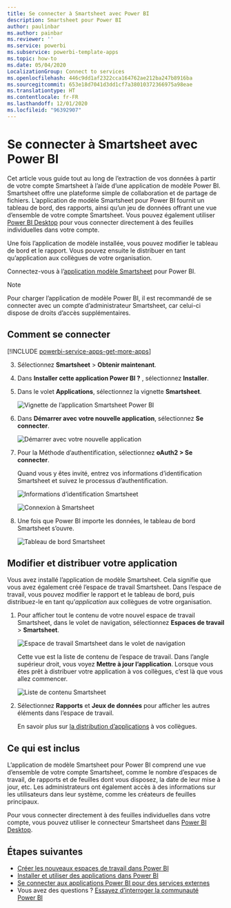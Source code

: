 ```yaml
---
title: Se connecter à Smartsheet avec Power BI
description: Smartsheet pour Power BI
author: paulinbar
ms.author: painbar
ms.reviewer: ''
ms.service: powerbi
ms.subservice: powerbi-template-apps
ms.topic: how-to
ms.date: 05/04/2020
LocalizationGroup: Connect to services
ms.openlocfilehash: 446c9dd1af2322cca164762ae212ba247b8916ba
ms.sourcegitcommit: 653e18d7041d3dd1cf7a38010372366975a98eae
ms.translationtype: HT
ms.contentlocale: fr-FR
ms.lasthandoff: 12/01/2020
ms.locfileid: "96392907"
---
```

# <a name="connect-to-smartsheet-with-power-bi"></a>Se connecter à Smartsheet avec Power BI
Cet article vous guide tout au long de l’extraction de vos données à partir de votre compte Smartsheet à l’aide d’une application de modèle Power BI. Smartsheet offre une plateforme simple de collaboration et de partage de fichiers. L’application de modèle Smartsheet pour Power BI fournit un tableau de bord, des rapports, ainsi qu’un jeu de données offrant une vue d’ensemble de votre compte Smartsheet. Vous pouvez également utiliser [Power BI Desktop](desktop-connect-to-data.md) pour vous connecter directement à des feuilles individuelles dans votre compte. 

Une fois l’application de modèle installée, vous pouvez modifier le tableau de bord et le rapport. Vous pouvez ensuite le distribuer en tant qu’application aux collègues de votre organisation.

Connectez-vous à l’[application modèle Smartsheet](https://app.powerbi.com/groups/me/getapps/services/pbi-contentpacks.pbiapps-smartsheet) pour Power BI.

>[!NOTE]
>Pour charger l’application de modèle Power BI, il est recommandé de se connecter avec un compte d’administrateur Smartsheet, car celui-ci dispose de droits d’accès supplémentaires.

## <a name="how-to-connect"></a>Comment se connecter

[!INCLUDE [powerbi-service-apps-get-more-apps](../includes/powerbi-service-apps-get-more-apps.md)]

3. Sélectionnez **Smartsheet**  \> **Obtenir maintenant**.
4. Dans **Installer cette application Power BI ?** , sélectionnez **Installer**.
4. Dans le volet **Applications**, sélectionnez la vignette **Smartsheet**.

    ![Vignette de l’application Smartsheet Power BI](media/service-connect-to-smartsheet/power-bi-smartsheet-tile.png)

6. Dans **Démarrer avec votre nouvelle application**, sélectionnez **Se connecter**.

    ![Démarrer avec votre nouvelle application](media/service-connect-to-zendesk/power-bi-new-app-connect-get-started.png)

4. Pour la Méthode d’authentification, sélectionnez **oAuth2 \> Se connecter**.
   
   Quand vous y êtes invité, entrez vos informations d’identification Smartsheet et suivez le processus d’authentification.
   
   ![Informations d’identification Smartsheet](media/service-connect-to-smartsheet/creds.png)
   
   ![Connexion à Smartsheet](media/service-connect-to-smartsheet/creds2.png)

5. Une fois que Power BI importe les données, le tableau de bord Smartsheet s’ouvre.
   
   ![Tableau de bord Smartsheet](media/service-connect-to-smartsheet/power-bi-smartsheet-dashboard.png)

## <a name="modify-and-distribute-your-app"></a>Modifier et distribuer votre application

Vous avez installé l’application de modèle Smartsheet. Cela signifie que vous avez également créé l’espace de travail Smartsheet. Dans l’espace de travail, vous pouvez modifier le rapport et le tableau de bord, puis distribuez-le en tant qu’*application* aux collègues de votre organisation. 

1. Pour afficher tout le contenu de votre nouvel espace de travail Smartsheet, dans le volet de navigation, sélectionnez **Espaces de travail** > **Smartsheet**. 

    ![Espace de travail Smartsheet dans le volet de navigation](media/service-connect-to-smartsheet/power-bi-smartsheet-workspace.png)

    Cette vue est la liste de contenu de l’espace de travail. Dans l’angle supérieur droit, vous voyez **Mettre à jour l’application**. Lorsque vous êtes prêt à distribuer votre application à vos collègues, c’est là que vous allez commencer. 

    ![Liste de contenu Smartsheet](media/service-connect-to-smartsheet/power-bi-smartsheet-workspace-content.png)

2. Sélectionnez **Rapports** et **Jeux de données** pour afficher les autres éléments dans l’espace de travail.

    En savoir plus sur [la distribution d’applications](../collaborate-share/service-create-distribute-apps.md) à vos collègues.

## <a name="whats-included"></a>Ce qui est inclus
L’application de modèle Smartsheet pour Power BI comprend une vue d’ensemble de votre compte Smartsheet, comme le nombre d’espaces de travail, de rapports et de feuilles dont vous disposez, la date de leur mise à jour, etc. Les administrateurs ont également accès à des informations sur les utilisateurs dans leur système, comme les créateurs de feuilles principaux.  

Pour vous connecter directement à des feuilles individuelles dans votre compte, vous pouvez utiliser le connecteur Smartsheet dans [Power BI Desktop](desktop-connect-to-data.md).  

## <a name="next-steps"></a>Étapes suivantes

* [Créer les nouveaux espaces de travail dans Power BI](../collaborate-share/service-create-the-new-workspaces.md)
* [Installer et utiliser des applications dans Power BI](../consumer/end-user-apps.md)
* [Se connecter aux applications Power BI pour des services externes](service-connect-to-services.md)
* Vous avez des questions ? [Essayez d’interroger la communauté Power BI](https://community.powerbi.com/)